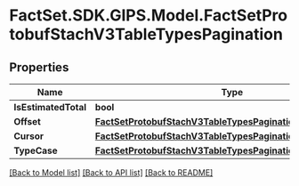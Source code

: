 # FactSet.SDK.GIPS.Model.FactSetProtobufStachV3TableTypesPagination

## Properties

Name | Type | Description | Notes
------------ | ------------- | ------------- | -------------
**IsEstimatedTotal** | **bool** |  | [optional] 
**Offset** | [**FactSetProtobufStachV3TableTypesPaginationTypesOffset**](FactSetProtobufStachV3TableTypesPaginationTypesOffset.md) |  | [optional] 
**Cursor** | [**FactSetProtobufStachV3TableTypesPaginationTypesCursor**](FactSetProtobufStachV3TableTypesPaginationTypesCursor.md) |  | [optional] 
**TypeCase** | [**FactSetProtobufStachV3TableTypesPaginationTypeOneofCase**](FactSetProtobufStachV3TableTypesPaginationTypeOneofCase.md) |  | [optional] 

[[Back to Model list]](../README.md#documentation-for-models) [[Back to API list]](../README.md#documentation-for-api-endpoints) [[Back to README]](../README.md)

